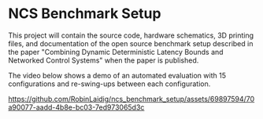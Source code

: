 # NCS Benchmark Setup
This project will contain the source code, hardware schematics, 3D printing files, and documentation of the open source benchmark setup described in the paper "Combining Dynamic Deterministic Latency Bounds and Networked Control Systems" when the paper is published.

The video below shows a demo of an automated evaluation with 15 configurations and re-swing-ups between each configuration.

https://github.com/RobinLaidig/ncs_benchmark_setup/assets/69897594/70a90077-aadd-4b8e-bc03-7ed973065d3c



